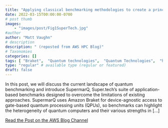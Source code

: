 ```yaml
---
title: "Applying classical benchmarking methodologies to create a principled quantum benchmark suite"
date: 2022-03-15T00:00:00-0700
# post thumb
images:
    - "images/post/Fig1SuperTech.jpg"
#author
author: "Matt Vaughn"
# description
description: " (reposted from AWS HPC Blog)"
# Taxonomies
categories: []
tags: [ "Braket",  "Quantum technologies",  "Quantum Technologies",  "hpcblog", ]
type: "regular" # available type (regular or featured)
draft: false
---
```


In this post, we will discuss the current landscape of quantum benchmarking and introduce SupermarQ, Super.tech’s suite of application-based benchmarks designed to overcome the limitations of existing approaches. SupermarQ uses Amazon Braket for device-agnostic access to gate-based quantum processing units (QPUs), so benchmarks can highlight the heterogeneity of quantum computers and their various strengths in […]

<a href="https://aws.amazon.com/blogs/quantum-computing/applying-classical-benchmarking-methodologies-to-create-a-principled-quantum-benchmark-suite/" class="btn btn-primary btn-lg active" role="button" aria-pressed="true" style="margin-top: 8px;">Read the Post on the AWS Blog Channel</a>